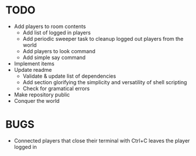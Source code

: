 # TODO
* Add players to room contents
	* Add list of logged in players
	* Add periodic sweeper task to cleanup logged out players from the world
	* Add players to look command
	* Add simple say command
* Implement items
* Update readme
	* Validate & update list of dependencies
	* Add section glorifying the simplicity and versatility of shell scripting
	* Check for gramatical errors
* Make repository public
* Conquer the world

# BUGS
* Connected players that close their terminal with Ctrl+C leaves the player logged in

